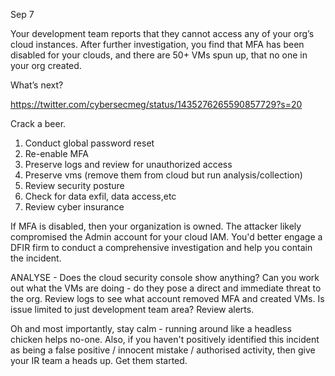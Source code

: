 
Sep 7

Your development team reports that they cannot access any of your org’s cloud instances. After further investigation, you find that MFA has been disabled for your clouds, and there are 50+ VMs spun up, that no one in your org created.

What’s next?

https://twitter.com/cybersecmeg/status/1435276265590857729?s=20

Crack a beer.
1. Conduct global password reset
2. Re-enable MFA
3. Preserve logs and review for unauthorized access 
4. Preserve vms (remove them from cloud but run analysis/collection) 
5. Review security posture
6. Check for data exfil, data access,etc
7. Review cyber insurance

If MFA is disabled, then your organization is owned. The attacker likely compromised the Admin account for your cloud IAM. You'd better engage a DFIR firm to conduct a comprehensive investigation and help you contain the incident.

ANALYSE - Does the cloud security console show anything? 
Can you work out what the VMs are doing - do they pose a direct and immediate threat to the org. Review logs to see what account removed MFA and created VMs. 
Is issue limited to just development team area?
Review alerts.

Oh and most importantly, stay calm - running around like a headless chicken helps no-one. Also, if you haven't positively identified this incident as being a false positive / innocent mistake / authorised activity, then give your IR team a heads up. Get them started.
